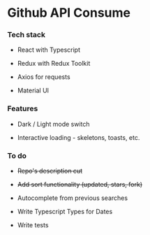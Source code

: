 # Github API Consume

### Tech stack

- React with Typescript

- Redux with Redux Toolkit

- Axios for requests

- Material UI

### Features

- Dark / Light mode switch

- Interactive loading - skeletons, toasts, etc.

### To do

- ~~Repo's description cut~~

- ~~Add sort functionality (updated, stars, fork)~~

- Autocomplete from previous searches

- Write Typescript Types for Dates

- Write tests
